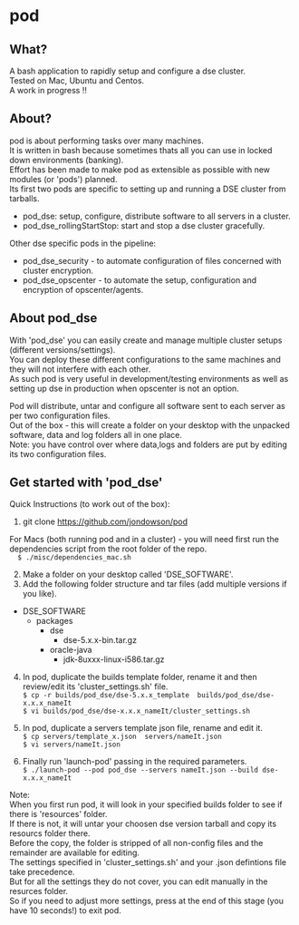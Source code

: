 # pod

## What?
A bash application to rapidly setup and configure a dse cluster.  
Tested on Mac, Ubuntu and Centos.   
A work in progress !!  

## About?
pod is about performing tasks over many machines.    
It is written in bash because sometimes thats all you can use in locked down environments (banking).    
Effort has been made to make pod as extensible as possible with new modules (or 'pods') planned.  
Its first two pods are specific to setting up and running a DSE cluster from tarballs.  
- pod_dse:                   setup, configure, distribute software to all servers in a cluster.  
- pod_dse_rollingStartStop:  start and stop a dse cluster gracefully.   

Other dse specific pods in the pipeline:    
- pod_dse_security  - to automate configuration of files concerned with cluster encryption.    
- pod_dse_opscenter - to automate the setup, configuration and encryption of opscenter/agents.    

## About pod_dse  

With 'pod_dse' you can easily create and manage multiple cluster setups (different versions/settings).  
You can deploy these different configurations to the same machines and they will not interfere with each other.  
As such pod is very useful in development/testing environments as well as setting up dse in production when opscenter is not an option.  

Pod will distribute, untar and configure all software sent to each server as per two configuration files.    
Out of the box - this will create a folder on your desktop with the unpacked software, data and log folders all in one place.  
Note: you have control over where data,logs and folders are put by editing its two configuration files.    

## Get started with 'pod_dse'   

Quick Instructions (to work out of the box):  

1) git clone https://github.com/jondowson/pod  

For Macs (both running pod and in a cluster) - you will need first run the dependencies script from the root folder of the repo.  
`  
$ ./misc/dependencies_mac.sh
`     

2) Make a folder on your desktop called 'DSE_SOFTWARE'.  
3) Add the following folder structure and tar files (add multiple versions if you like).

- DSE_SOFTWARE  
  - packages  
    - dse
      - dse-5.x.x-bin.tar.gz  
    - oracle-java  
      - jdk-8uxxx-linux-i586.tar.gz    


4) In pod, duplicate the builds template folder, rename it and then review/edit its 'cluster_settings.sh' file.    
`
$ cp -r builds/pod_dse/dse-5.x.x_template  builds/pod_dse/dse-x.x.x_nameIt  
`  
`
$ vi builds/pod_dse/dse-x.x.x_nameIt/cluster_settings.sh    
`  

5) In pod, duplicate a servers template json file, rename and edit it.  
`
$ cp servers/template_x.json  servers/nameIt.json  
`  
`
$ vi servers/nameIt.json  
`    

6) Finally run 'launch-pod' passing in the required parameters.  
`
$ ./launch-pod --pod pod_dse --servers nameIt.json --build dse-x.x.x_nameIt    
`

Note:    
When you first run pod, it will look in your specified builds folder to see if there is 'resources' folder.    
If there is not, it will untar your choosen dse version tarball and copy its resourcs folder there.    
Before the copy, the folder is stripped of all non-config files and the remainder are available for editing.    
The settings specified in 'cluster_settings.sh' and your .json defintions file take precedence.    
But for all the settings they do not cover, you can edit manually in the resurces folder.    
So if you need to adjust more settings, press <ctrl-c> at the end of this stage (you have 10 seconds!) to exit pod.    
